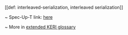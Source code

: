 [[def: interleaved-serialization, interleaved serialization]]

~ Spec-Up-T link: <a href='https://weboftrust.github.io/WOT-terms/docs/glossary/interleaved-serialization'>here</a>

~ More in <a href="https://weboftrust.github.io/WOT-terms/docs/glossary/interleaved-serialization">extended KERI glossary</a>
